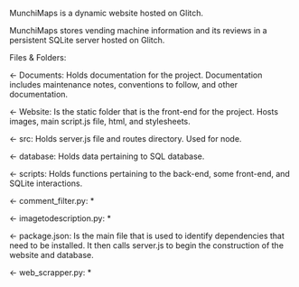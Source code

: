 MunchiMaps is a dynamic website hosted on Glitch.

MunchiMaps stores vending machine information and its reviews in a 
persistent SQLite server hosted on Glitch.

Files & Folders:

<- Documents: Holds documentation for the project. Documentation includes
              maintenance notes, conventions to follow, and other documentation.
              
<- Website: Is the static folder that is the front-end for the project. Hosts
            images, main script.js file, html, and stylesheets.
            
<- src: Holds server.js file and routes directory. Used for node.
    
<- database: Holds data pertaining to SQL database.

<- scripts: Holds functions pertaining to the back-end, some front-end, and SQLite
            interactions.
            
<- comment_filter.py: *
            
<- imagetodescription.py: *
              
<- package.json: Is the main file that is used to identify dependencies that need
                 to be installed. It then calls server.js to begin the construction 
                 of the website and database.
                 
<- web_scrapper.py: *